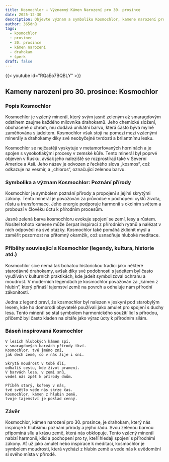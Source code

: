 ```yaml
---
title: Kosmochlor – Významný Kámen Narození pro 30. prosince
date: 2025-12-30
description: Objevte význam a symboliku Kosmochlor, kamene narození pro 30. prosince, který symbolizuje Poznání přírody. Přečtěte si legendy a inspirující příběhy.
author: 365dnů
tags:
  - kosmochlor
  - prosinec
  - 30. prosince
  - kámen narození
  - drahokam
  - šperk
draft: false
---
```


{{< youtube id="RQaEo7BQBLY" >}}

## Kameny narození pro 30. prosince: Kosmochlor

### Popis Kosmochlor

Kosmochlor je vzácný minerál, který svým jasně zeleným až smaragdovým odstínem zaujme každého milovníka drahokamů. Jeho chemické složení, obohacené o chrom, mu dodává unikátní barvu, která často bývá mylně zaměňována s jadeitem. Kosmochlor však stojí na pomezí mezi vzácnými minerály a drahokamy díky své neobyčejné tvrdosti a brilantnímu lesku.

Kosmochlor se nejčastěji vyskytuje v metamorfovaných horninách a je spojen s vysokotlakými procesy v zemské kůře. Tento minerál byl poprvé objeven v Rusku, avšak jeho naleziště se rozprostírají také v Severní Americe a Asii. Jeho název je odvozen z řeckého slova „kosmos“, což odkazuje na vesmír, a „chloros“, označující zelenou barvu.

### Symbolika a význam Kosmochlor: Poznání přírody

Kosmochlor je symbolem poznání přírody a propojení s jejími skrytými zákony. Tento minerál je považován za průvodce v pochopení cyklů života, růstu a transformace. Jeho energie podporuje harmonii s okolním světem a probouzí v člověku úctu k přírodním procesům.

Jasně zelená barva kosmochloru evokuje spojení se zemí, lesy a růstem. Nositel tohoto kamene může čerpat inspiraci z přírodních rytmů a nalézat v nich odpovědi na své otázky. Kosmochlor také pomáhá zklidnit mysl a zaměřit pozornost na přítomný okamžik, což usnadňuje hluboké meditace.

### Příběhy související s Kosmochlor (legendy, kultura, historie atd.)

Kosmochlor sice nemá tak bohatou historickou tradici jako některé starodávné drahokamy, avšak díky své podobnosti s jadeitem byl často využíván v kulturních praktikách, kde jadeit symbolizoval ochranu a moudrost. V moderních legendách je kosmochlor považován za „kámen z hlubin“, který přináší tajemství země na povrch a odhaluje nám přírodní zákonitosti.

Jedna z legend praví, že kosmochlor byl nalezen v jeskyni pod starobylým lesem, kde ho domorodí obyvatelé používali jako amulet pro spojení s duchy lesa. Tento minerál se stal symbolem harmonického soužití lidí s přírodou, přičemž byl často kladen na oltáře jako výraz úcty k přírodním silám.

### Báseň inspirovaná Kosmochlor

```
V lesích hlubokých kámen spí,  
v smaragdových barvách přírody tkví.  
Kosmochlor, tvé jméno zní,  
jak dech země, co v nás žije i sní.

Skrytá moudrost v tobě dlí,  
odhalíš cestu, kde život pramení.  
V barvách lesa, v zemi snů,  
vedeš nás zpět k přírody dnům.

Příběh starý, kořeny v nás,  
tvé světlo vede nás skrze čas.  
Kosmochlor, kámen z hlubin země,  
tvoje tajemství je poklad cenný.
```

### Závěr

Kosmochlor, kámen narození pro 30. prosince, je drahokam, který nás inspiruje k hlubšímu poznání přírody a jejího řádu. Svou zelenou barvou připomíná sílu a krásu země, která nás obklopuje. Tento vzácný minerál nabízí harmonii, klid a pochopení pro ty, kteří hledají spojení s přírodními zákony. Ať už jako amulet nebo inspirace k meditaci, kosmochlor je symbolem moudrosti, která vychází z hlubin země a vede nás k uvědomění si svého místa v přírodě.